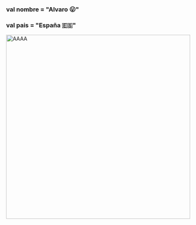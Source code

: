 ### val nombre = "Alvaro :stuck_out_tongue:"
### val pais = "España :es:"

<img src="https://i.pinimg.com/originals/21/11/61/21116158daaeb1459b4ec0758505e1ad.gif" alt="AAAA"  width="auto" height="500"/>


